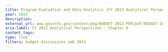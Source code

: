 ```yaml
---
title: Program Evaluation and Data Analytics (FY 2013 Analytical Perspectives - Chapter 8)
year: 2013
description: 
external_url: www.govinfo.gov/content/pkg/BUDGET-2013-PER/pdf/BUDGET-2013-PER.pdf
aria-label: FY 2013 Analytical Perspectives - Chapter 8
content_tags: 
type: link
filters: budget-discussions omb 2013
---
```

